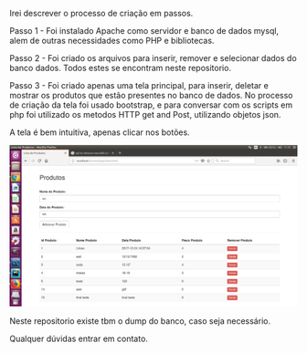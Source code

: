 Irei descrever o processo de criação em passos.

Passo 1 - Foi instalado Apache como servidor e banco de dados mysql, alem de outras necessidades como PHP e bibliotecas.

Passo 2 - Foi criado os arquivos para inserir, remover e selecionar dados do banco dados. Todos estes se encontram neste
repositorio.

Passo 3 - Foi criado apenas uma tela principal, para inserir, deletar e mostrar os produtos que estão presentes no 
banco de dados.
  No processo de criação da tela foi usado bootstrap, e para conversar com os scripts em php foi utilizado os metodos HTTP 
get and Post, utilizando objetos json.

A tela é bem intuitiva, apenas clicar nos botões.

![alt text](https://github.com/antunestiago/FPF_desafio/blob/master/tela_principal.png)

Neste repositorio existe tbm o dump do banco, caso seja necessário. 

Qualquer dúvidas entrar em contato. 




